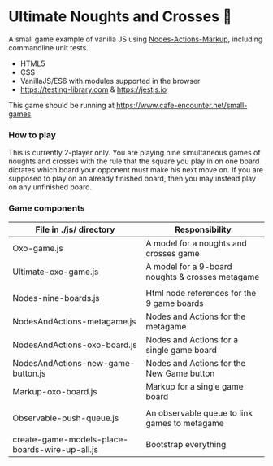 # Ultimate Noughts and Crosses 🚀

A small game example of vanilla JS using [Nodes-Actions-Markup](../), including commandline unit tests.

- HTML5
- CSS
- VanillaJS/ES6 with modules supported in the browser
- https://testing-library.com & https://jestjs.io

This game should be running at https://www.cafe-encounter.net/small-games

### How to play

This is currently 2-player only. You are playing nine simultaneous games of noughts and 
crosses with the rule that the square you play in on one board dictates which board
your opponent must make his next move on. If you are supposed to play on an already
finished board, then you may instead play on any unfinished board.


### Game components

| File in ./js/ directory | Responsibility                         |
|-------------------------|----------------------------------------|
| Oxo-game.js             | A model for a noughts and crosses game
| Ultimate-oxo-game.js    | A model for a 9-board noughts & crosses metagame |
| | |
| Nodes-nine-boards.js    | Html node references for the 9 game boards |
| NodesAndActions-metagame.js | Nodes and Actions for the metagame |
| NodesAndActions-oxo-board.js | Nodes and Actions for a single game board |
| NodesAndActions-new-game-button.js | Nodes and Actions for the New Game button |
| Markup-oxo-board.js     | Markup for a single game board |
| | |
| Observable-push-queue.js | An observable queue to link games to metagame
| | |
| create-game-models-place-boards-wire-up-all.js | Bootstrap everything |





